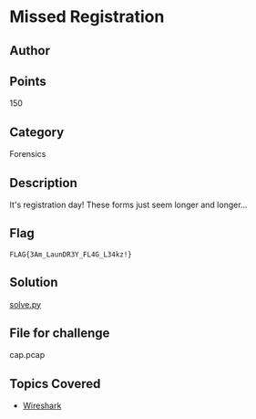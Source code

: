 # Missed Registration
## Author

## Points
150
## Category
Forensics
## Description
It's registration day! These forms just seem longer and longer...
## Flag
`FLAG{3Am_LaunDR3Y_FL4G_L34kz!}`
## Solution
[solve.py](solve.py)
## File for challenge
cap.pcap
## Topics Covered

- [Wireshark](/forensics/what-is-wireshark/)
